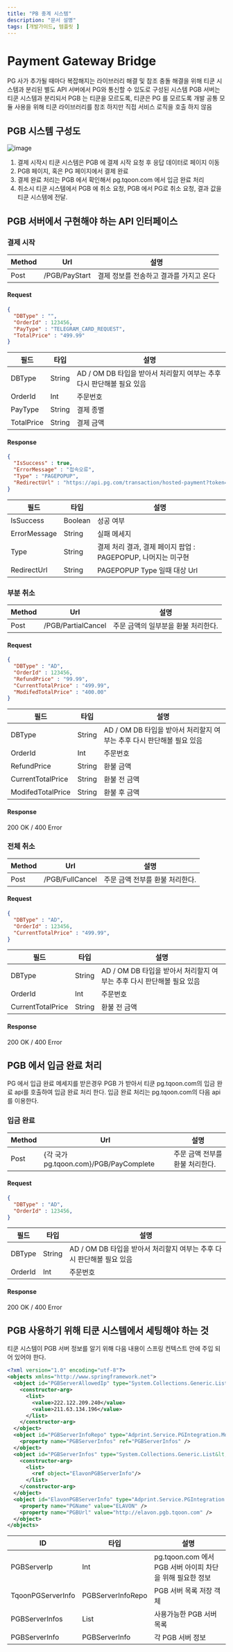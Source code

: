 ```yaml
---
title: "PB 중계 시스템"
description: "문서 설명"
tags: [개발가이드, 템플릿 ]
---
```


# Payment Gateway Bridge
PG 사가 추가될 때마다 복잡해지는 라이브러리 해결 및 참조 충돌 해결을 위해 티쿤 시스템과 분리된 별도 API 서버에서 PG와 통신할 수 있도로 구성된 시스템
PGB 서버는 티쿤 시스템과 분리되서 PGB 는 티쿤을 모르도록, 티쿤은 PG 를 모르도록 개발
공통 모듈 사용을 위해 티쿤 라이브러리를 참조 하지만 직접 서비스 로직을 호출 하지 않음


## PGB 시스템 구성도
![image](https://user-images.githubusercontent.com/12683073/103264460-11867280-49ee-11eb-88af-ec4ed2804d1b.png)

1. 결제 시작시 티쿤 시스템은 PGB 에 결제 시작 요청 후 응답 데이터로 페이지 이동
2. PGB 페이지, 혹은 PG 페이지에서 결제 완료
3. 결제 완료 처리는 PGB 에서 확인해서 pg.tqoon.com 에서 입금 완료 처리
4. 취소시 티쿤 시스템에서 PGB 에 취소 요청, PGB 에서 PG로 취소 요청, 결과 값을 티쿤 시스템에 전달.

## PGB 서버에서 구현해야 하는 API 인터페이스

### 결제 시작

| Method | Url | 설명 |
| --- | --- | --- |
| Post | /PGB/PayStart | 결제 정보를 전송하고 결과를 가지고 온다 |

#### Request
```json
{
  "DBType" : "",
  "OrderId" : 123456,
  "PayType" : "TELEGRAM_CARD_REQUEST",
  "TotalPrice" : "499.99"
}
```

| 필드 | 타입 | 설명 |
| --- | --- | --- |
| DBType | String | AD / OM DB 타입을 받아서 처리할지 여부는 추후 다시 판단해볼 필요 있음 |
| OrderId | Int | 주문번호 |
| PayType | String | 결제 종별 |
| TotalPrice | String | 결제 금액 |

#### Response
```json
{
  "IsSuccess" : true,
  "ErrorMessage" : "접속오류",
  "Type" : "PAGEPOPUP",
  "RedirectUrl" : "https://api.pg.com/transaction/hosted-payment?token=83sasdfjkh223fsDF234G2957" 
}
```

| 필드 | 타입 | 설명 |
| --- | --- | --- |
| IsSuccess | Boolean | 성공 여부 |
| ErrorMessage | String | 실패 메세지 |
| Type | String | 결제 처리 결과, 결제 페이지 팝업 : PAGEPOPUP, 나머지는 미구현 |
| RedirectUrl | String | PAGEPOPUP Type 일때 대상 Url |



### 부분 취소

| Method | Url | 설명 |
| --- | --- | --- |
| Post | /PGB/PartialCancel | 주문 금액의 일부분을 환불 처리한다. |

#### Request
```json
{
  "DBType" : "AD",
  "OrderId" : 123456,
  "RefundPrice" : "99.99",
  "CurrentTotalPrice" : "499.99",
  "ModifedTotalPrice" : "400.00"
}
```

| 필드 | 타입 | 설명 |
| --- | --- | --- |
| DBType | String | AD / OM DB 타입을 받아서 처리할지 여부는 추후 다시 판단해볼 필요 있음 |
| OrderId | Int | 주문번호 |
| RefundPrice | String | 환불 금액 |
| CurrentTotalPrice | String | 환불 전 금액 |
| ModifedTotalPrice | String | 환불 후 금액 |

#### Response
200 OK / 400 Error



### 전체 취소

| Method | Url | 설명 |
| --- | --- | --- |
| Post | /PGB/FullCancel | 주문 금액 전부를 환불 처리한다. |

#### Request
```json
{
  "DBType" : "AD",
  "OrderId" : 123456,
  "CurrentTotalPrice" : "499.99",
}
```

| 필드 | 타입 | 설명 |
| --- | --- | --- |
| DBType | String | AD / OM DB 타입을 받아서 처리할지 여부는 추후 다시 판단해볼 필요 있음 |
| OrderId | Int | 주문번호 |
| CurrentTotalPrice | String | 환불 전 금액 |

#### Response
200 OK / 400 Error

## PGB 에서 입금 완료 처리
PG 에서 입급 완료 메세지를 받은경우 PGB 가 받아서 티쿤 pg.tqoon.com의 입금 완료 api를 호출하여 입금 완료 처리 한다. 입금 완료 처리는 pg.tqoon.com의 다음 api 를 이용한다.

### 입금 완료
| Method | Url | 설명 |
| --- | --- | --- |
| Post | {각 국가 pg.tqoon.com}/PGB/PayComplete | 주문 금액 전부를 환불 처리한다. |

#### Request
```json
{
  "DBType" : "AD",
  "OrderId" : 123456,
}
```

| 필드 | 타입 | 설명 |
| --- | --- | --- |
| DBType | String | AD / OM DB 타입을 받아서 처리할지 여부는 추후 다시 판단해볼 필요 있음 |
| OrderId | Int | 주문번호 |

#### Response
200 OK / 400 Error


## PGB 사용하기 위해 티쿤 시스템에서 세팅해야 하는 것

티쿤 시스템이 PGB 서버 정보를 알기 위해 다음 내용이 스프링 컨텍스트 안에 주입 되어 있어야 한다.

```xml
<?xml version="1.0" encoding="utf-8"?>
<objects xmlns="http://www.springframework.net">
  <object id="PGBServerAllowedIp" type="System.Collections.Generic.List&lt;string>">
    <constructor-arg>
      <list>
        <value>222.122.209.240</value>
        <value>211.63.134.196</value>
      </list>
    </constructor-arg>
  </object>
  <object id="PGBServerInfoRepo" type="Adprint.Service.PGIntegration.Module.PGB.Model.PGBServerInfoRepo, AdprintLib">
    <property name="PGBServerInfos" ref="PGBServerInfos" />
  </object>
  <object id="PGBServerInfos" type="System.Collections.Generic.List&lt;Adprint.Service.PGIntegration.Module.PGB.Model.PGBServerInfo>">
    <constructor-arg>
      <list>
        <ref object="ElavonPGBServerInfo"/>
      </list>
    </constructor-arg>
  </object>
  <object id="ElavonPGBServerInfo" type="Adprint.Service.PGIntegration.Module.PGB.Model.PGBServerInfo, AdprintLib">
    <property name="PGName" value="ELAVON" />
    <property name="PGBUrl" value="http://elavon.pgb.tqoon.com" />
  </object>
</objects>
```

| ID | 타입 | 설명 |
| --- | --- | --- |
| PGBServerIp | Int | pg.tqoon.com 에서 PGB 서버 아이피 차단을 위해 필요한 정보 |
| TqoonPGServerInfo | PGBServerInfoRepo | PGB 서버 목록 저장 객체 |
| PGBServerInfos | List<PGBServerInfo> | 사용가능한 PGB 서버 목록 |
| PGBServerInfo | PGBServerInfo | 각 PGB 서버 정보 |